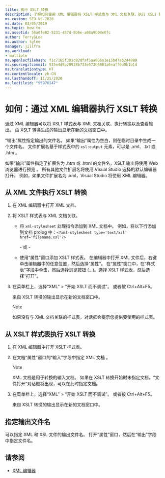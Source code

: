 ```yaml
---
title: 执行 XSLT 转换
description: 了解如何使用 XML 编辑器将 XSLT 样式表与 XML 文档关联、执行 XSLT 转换以及查看输出。
ms.custom: SEO-VS-2020
ms.date: 03/05/2019
ms.topic: how-to
ms.assetid: 56a0fe82-5231-487d-8b6e-a08a9b04e0fc
author: TerryGLee
ms.author: tglee
manager: jillfra
ms.workload:
- multiple
ms.openlocfilehash: f1c7165f301c82dfaf5aa066a3e15bd7ab244089
ms.sourcegitcommit: 935e4d9a20928b733e573b6801a6eaff0d0b1b14
ms.translationtype: HT
ms.contentlocale: zh-CN
ms.lasthandoff: 11/25/2020
ms.locfileid: "95970247"
---
```

# <a name="how-to-execute-an-xslt-transformation-from-the-xml-editor"></a>如何：通过 XML 编辑器执行 XSLT 转换

通过 XML 编辑器可以将 XSLT 样式表与 XML 文档关联、执行转换以及查看输出。 由 XSLT 转换生成的输出显示在新的文档窗口中。

“输出”属性指定输出的文件名。 如果“输出”属性为空白，则在临时目录中生成一个文件名。 文件扩展名基于样式表中的 `xsl:output` 元素，可以是 .xml、.txt 或 .htm  。

如果“输出”属性指定了扩展名为 .htm 或 .html 的文件名，XSLT 输出将使用 Web 浏览器进行预览 。 所有其他文件扩展名将使用 Visual Studio 选择的默认编辑器打开。 例如，如果文件扩展名为 .xml，Visual Studio 将使用 XML 编辑器。

## <a name="execute-an-xslt-transformation-from-an-xml-file"></a>从 XML 文件执行 XSLT 转换

1. 在 XML 编辑器中打开 XML 文档。

2. 将 XSLT 样式表与 XML 文档关联。

    - 将 `xml-stylesheet` 处理指令添加到 XML 文档中。 例如，将以下行添加到文档 prolog 中：`<?xml-stylesheet type='text/xsl' href='filename.xsl'?>`

       \- 或 -

    - 使用“属性”窗口添加 XSLT 样式表。 在编辑器中打开 XML 文件后，右键单击编辑器中的任意位置，然后选择“属性”。 在“属性”窗口中，在“样式表”字段中单击，然后选择浏览按钮 (...)。选择 XSLT 样式表，然后选择“打开”。

3. 在菜单栏上，选择“XML” > “开始 XSLT 而不调试”。 或者按 Ctrl+Alt+F5。

   来自 XSLT 转换的输出显示在新的文档窗口中。

   > [!NOTE]
   > 如果没有与 XML 文档关联的样式表，对话框会提示您提供要使用的样式表。

## <a name="execute-an-xslt-transformation-from-an-xslt-style-sheet"></a>从 XSLT 样式表执行 XSLT 转换

1. 在 XML 编辑器中打开 XSLT 样式表。

2. 在文档“属性”窗口的“输入”字段中指定 XML 文档 。

   > [!NOTE]
   > XML 文档是用于转换的输入文档。 如果在 XSLT 转换开始时未指定文档，“文件打开”对话框将出现，可以在此时指定文档。

3. 在菜单栏上，选择“XML” > “开始 XSLT 而不调试”。 或者按 Ctrl+Alt+F5。

   来自 XSLT 转换的输出显示在新的文档窗口中。

## <a name="specify-an-output-file-name"></a>指定输出文件名

可以指定 XML 和 XSL 文件的输出文件名。 打开“属性”窗口，然后在“输出”字段中指定文件名。

## <a name="see-also"></a>请参阅

- [XML 编辑器](../xml-tools/xml-editor.md)
